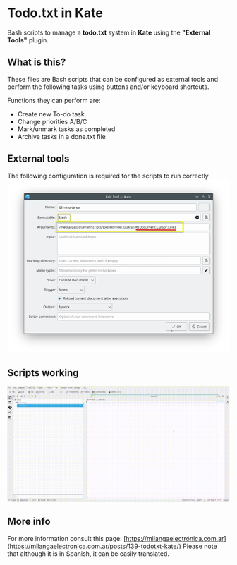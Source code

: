 # Todo.txt in Kate
Bash scripts to manage a **todo.txt** system in **Kate** using the **"External Tools"** plugin.

## What is this?
These files are Bash scripts that can be configured as external tools and perform the following tasks using buttons and/or keyboard shortcuts.

Functions they can perform are:
- Create new To-do task
- Change priorities A/B/C
- Mark/unmark tasks as completed
- Archive tasks in a done.txt file

## External tools
The following configuration is required for the scripts to run correctly.
![external-tools](herramientas-externas-todotxt1.webp)

## Scripts working
![todotxt-in-kate](todotxt.gif)

## More info
For more information consult this page: [https://milangaelectrónica.com.ar](https://milangaelectronica.com.ar/posts/139-todotxt-kate/)
Please note that although it is in Spanish, it can be easily translated.
